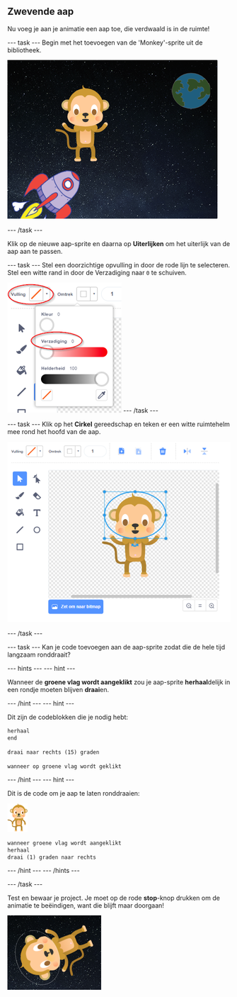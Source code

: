 ## Zwevende aap

Nu voeg je aan je animatie een aap toe, die verdwaald is in de ruimte!

\--- task \--- Begin met het toevoegen van de 'Monkey'-sprite uit de bibliotheek.

![Een aap-sprite tovoegen](images/space-monkey-sprite.png)

\--- /task \---

Klik op de nieuwe aap-sprite en daarna op **Uiterlijken** om het uiterlijk van de aap aan te passen.

\--- task \--- Stel een doorzichtige opvulling in door de rode lijn te selecteren. Stel een witte rand in door de Verzadiging naar `0` te schuiven.

![Witte kleur instellen](images/make-white.png) \--- /task \---

\--- task \--- Klik op het **Cirkel** gereedschap en teken er een witte ruimtehelm mee rond het hoofd van de aap.

![Apen-ruimtehelm](images/space-monkey-edit.png)

\--- /task \---

\--- task \--- Kan je code toevoegen aan de aap-sprite zodat die de hele tijd langzaam ronddraait?

\--- hints \--- \--- hint \---

Wanneer de **groene vlag wordt aangeklikt** zou je aap-sprite **herhaal**delijk in een rondje moeten blijven **draai**en.

\--- /hint \--- \--- hint \---

Dit zijn de codeblokken die je nodig hebt:

```blocks3
herhaal
end

draai naar rechts (15) graden 

wanneer op groene vlag wordt geklikt
```

\--- /hint \--- \--- hint \---

Dit is de code om je aap te laten ronddraaien:

![Aap-sprite](images/sprite-monkey.png)

```blocks3
wanneer groene vlag wordt aangeklikt
herhaal 
draai (1) graden naar rechts
```

\--- /hint \--- \--- /hints \---

\--- /task \---

Test en bewaar je project. Je moet op de rode **stop**-knop drukken om de animatie te beëindigen, want die blijft maar doorgaan!

![Test de ronddraaiende aap](images/space-spin-test.png)